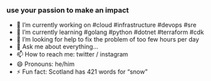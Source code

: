 ### use your passion to make an impact 

- 🔭 I’m currently working on #cloud #infrastructure #devops #sre
- 🌱 I’m currently learning #golang #python #dotnet #terraform #cdk
- 🤔 I’m looking for help to fix the problem of too few hours per day
- 💬 Ask me about everything...
- 📫 How to reach me: twitter / instagram
- 😄 Pronouns: he/him
- ⚡ Fun fact: Scotland has 421 words for “snow”

<!--
**evgenijrenke/evgenijrenke** is a ✨ _special_ ✨ repository because its `README.md` (this file) appears on your GitHub profile.

Here are some ideas to get you started:

- 🔭 I’m currently working on ...
- 🌱 I’m currently learning ...
- 👯 I’m looking to collaborate on ...
- 🤔 I’m looking for help with ...
- 💬 Ask me about ...
- 📫 How to reach me: ...
- 😄 Pronouns: ...
- ⚡ Fun fact: ...
-->
